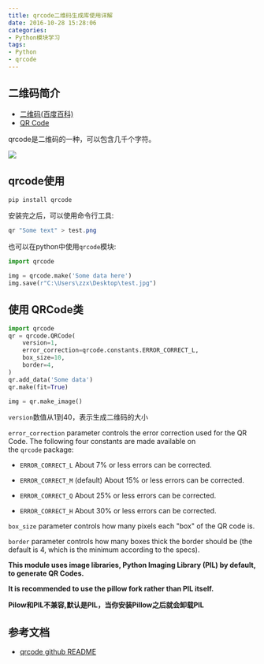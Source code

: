 ```yaml
---
title: qrcode二维码生成库使用详解
date: 2016-10-28 15:28:06
categories:
- Python模块学习
tags:
- Python
- qrcode
---
```


## 二维码简介

- [二维码(百度百科)](http://baike.baidu.com/link?url=UPraZykylcByHbMsH9RjuAWh79bgc44HkWQp9NOlrc-us7IFmpkgbQUQNmuo-T96fx9oIyp9583aKcLl_s_ZNztJKGJM1Oy3rg7vG7lJ_NDLbNAiQYH-mDyhBaZeG-dT)
- [QR Code](http://baike.baidu.com/link?url=5UKM4Ms1KH7ptZdU1P4KA_PLHDebNyXUo3nNUin_XAGOZhumuH3PuX_QMQZ5wGtEkUtHmnSkUsge1L9bRhBEdey30ZCC6qkcbbbphTj3ULTnAGhCgz9z-GiRvyUrgxc1CJcjKE09qowLuh8FISxPIa)

qrcode是二维码的一种，可以包含几千个字符。

![](https://xin053.github.io/images/wechat.png)

<!-- more -->

## qrcode使用

```powershell
pip install qrcode
```

安装完之后，可以使用命令行工具:

```powershell
qr "Some text" > test.png
```

也可以在python中使用`qrcode`模块:

```python
import qrcode

img = qrcode.make('Some data here')
img.save(r"C:\Users\zzx\Desktop\test.jpg")
```

## 使用 QRCode类

```python
import qrcode
qr = qrcode.QRCode(
    version=1,
    error_correction=qrcode.constants.ERROR_CORRECT_L,
    box_size=10,
    border=4,
)
qr.add_data('Some data')
qr.make(fit=True)

img = qr.make_image()
```

`version`数值从1到40，表示生成二维码的大小

`error_correction` parameter controls the error correction used for the QR Code. The following four constants are made available on the `qrcode` package:

- `ERROR_CORRECT_L`    About 7% or less errors can be corrected.


- `ERROR_CORRECT_M` (default)    About 15% or less errors can be corrected.


- `ERROR_CORRECT_Q`    About 25% or less errors can be corrected.
- `ERROR_CORRECT_H`    About 30% or less errors can be corrected.

`box_size` parameter controls how many pixels each "box" of the QR code is.

`border` parameter controls how many boxes thick the border should be (the default is 4, which is the minimum according to the specs).

**This module uses image libraries, Python Imaging Library (PIL) by default, to generate QR Codes.**

**It is recommended to use the pillow fork rather than PIL itself.**

**Pilow和PIL不兼容,默认是PIL，当你安装Pillow之后就会卸载PIL**

## 参考文档

- [qrcode github README](https://github.com/lincolnloop/python-qrcode)

